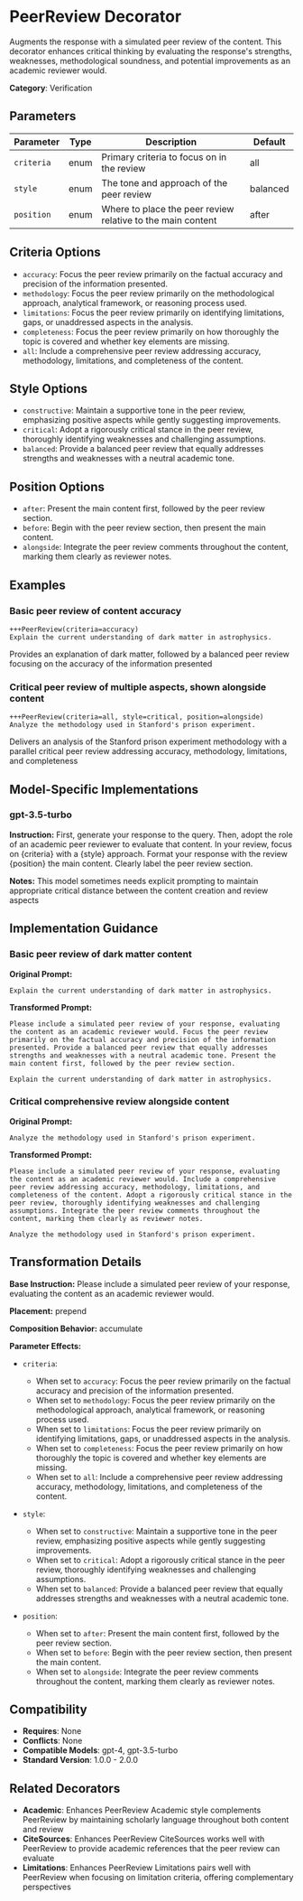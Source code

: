 # PeerReview Decorator

Augments the response with a simulated peer review of the content. This decorator enhances critical thinking by evaluating the response's strengths, weaknesses, methodological soundness, and potential improvements as an academic reviewer would.

**Category**: Verification

## Parameters

| Parameter | Type | Description | Default |
|-----------|------|-------------|--------|
| `criteria` | enum | Primary criteria to focus on in the review | all |
| `style` | enum | The tone and approach of the peer review | balanced |
| `position` | enum | Where to place the peer review relative to the main content | after |

## Criteria Options

- `accuracy`: Focus the peer review primarily on the factual accuracy and precision of the information presented.
- `methodology`: Focus the peer review primarily on the methodological approach, analytical framework, or reasoning process used.
- `limitations`: Focus the peer review primarily on identifying limitations, gaps, or unaddressed aspects in the analysis.
- `completeness`: Focus the peer review primarily on how thoroughly the topic is covered and whether key elements are missing.
- `all`: Include a comprehensive peer review addressing accuracy, methodology, limitations, and completeness of the content.

## Style Options

- `constructive`: Maintain a supportive tone in the peer review, emphasizing positive aspects while gently suggesting improvements.
- `critical`: Adopt a rigorously critical stance in the peer review, thoroughly identifying weaknesses and challenging assumptions.
- `balanced`: Provide a balanced peer review that equally addresses strengths and weaknesses with a neutral academic tone.

## Position Options

- `after`: Present the main content first, followed by the peer review section.
- `before`: Begin with the peer review section, then present the main content.
- `alongside`: Integrate the peer review comments throughout the content, marking them clearly as reviewer notes.

## Examples

### Basic peer review of content accuracy

```
+++PeerReview(criteria=accuracy)
Explain the current understanding of dark matter in astrophysics.
```

Provides an explanation of dark matter, followed by a balanced peer review focusing on the accuracy of the information presented

### Critical peer review of multiple aspects, shown alongside content

```
+++PeerReview(criteria=all, style=critical, position=alongside)
Analyze the methodology used in Stanford's prison experiment.
```

Delivers an analysis of the Stanford prison experiment methodology with a parallel critical peer review addressing accuracy, methodology, limitations, and completeness

## Model-Specific Implementations

### gpt-3.5-turbo

**Instruction:** First, generate your response to the query. Then, adopt the role of an academic peer reviewer to evaluate that content. In your review, focus on {criteria} with a {style} approach. Format your response with the review {position} the main content. Clearly label the peer review section.

**Notes:** This model sometimes needs explicit prompting to maintain appropriate critical distance between the content creation and review aspects


## Implementation Guidance

### Basic peer review of dark matter content

**Original Prompt:**
```
Explain the current understanding of dark matter in astrophysics.
```

**Transformed Prompt:**
```
Please include a simulated peer review of your response, evaluating the content as an academic reviewer would. Focus the peer review primarily on the factual accuracy and precision of the information presented. Provide a balanced peer review that equally addresses strengths and weaknesses with a neutral academic tone. Present the main content first, followed by the peer review section.

Explain the current understanding of dark matter in astrophysics.
```

### Critical comprehensive review alongside content

**Original Prompt:**
```
Analyze the methodology used in Stanford's prison experiment.
```

**Transformed Prompt:**
```
Please include a simulated peer review of your response, evaluating the content as an academic reviewer would. Include a comprehensive peer review addressing accuracy, methodology, limitations, and completeness of the content. Adopt a rigorously critical stance in the peer review, thoroughly identifying weaknesses and challenging assumptions. Integrate the peer review comments throughout the content, marking them clearly as reviewer notes.

Analyze the methodology used in Stanford's prison experiment.
```

## Transformation Details

**Base Instruction:** Please include a simulated peer review of your response, evaluating the content as an academic reviewer would.

**Placement:** prepend

**Composition Behavior:** accumulate

**Parameter Effects:**

- `criteria`:
  - When set to `accuracy`: Focus the peer review primarily on the factual accuracy and precision of the information presented.
  - When set to `methodology`: Focus the peer review primarily on the methodological approach, analytical framework, or reasoning process used.
  - When set to `limitations`: Focus the peer review primarily on identifying limitations, gaps, or unaddressed aspects in the analysis.
  - When set to `completeness`: Focus the peer review primarily on how thoroughly the topic is covered and whether key elements are missing.
  - When set to `all`: Include a comprehensive peer review addressing accuracy, methodology, limitations, and completeness of the content.

- `style`:
  - When set to `constructive`: Maintain a supportive tone in the peer review, emphasizing positive aspects while gently suggesting improvements.
  - When set to `critical`: Adopt a rigorously critical stance in the peer review, thoroughly identifying weaknesses and challenging assumptions.
  - When set to `balanced`: Provide a balanced peer review that equally addresses strengths and weaknesses with a neutral academic tone.

- `position`:
  - When set to `after`: Present the main content first, followed by the peer review section.
  - When set to `before`: Begin with the peer review section, then present the main content.
  - When set to `alongside`: Integrate the peer review comments throughout the content, marking them clearly as reviewer notes.

## Compatibility

- **Requires**: None
- **Conflicts**: None
- **Compatible Models**: gpt-4, gpt-3.5-turbo
- **Standard Version**: 1.0.0 - 2.0.0

## Related Decorators

- **Academic**: Enhances PeerReview Academic style complements PeerReview by maintaining scholarly language throughout both content and review
- **CiteSources**: Enhances PeerReview CiteSources works well with PeerReview to provide academic references that the peer review can evaluate
- **Limitations**: Enhances PeerReview Limitations pairs well with PeerReview when focusing on limitation criteria, offering complementary perspectives
